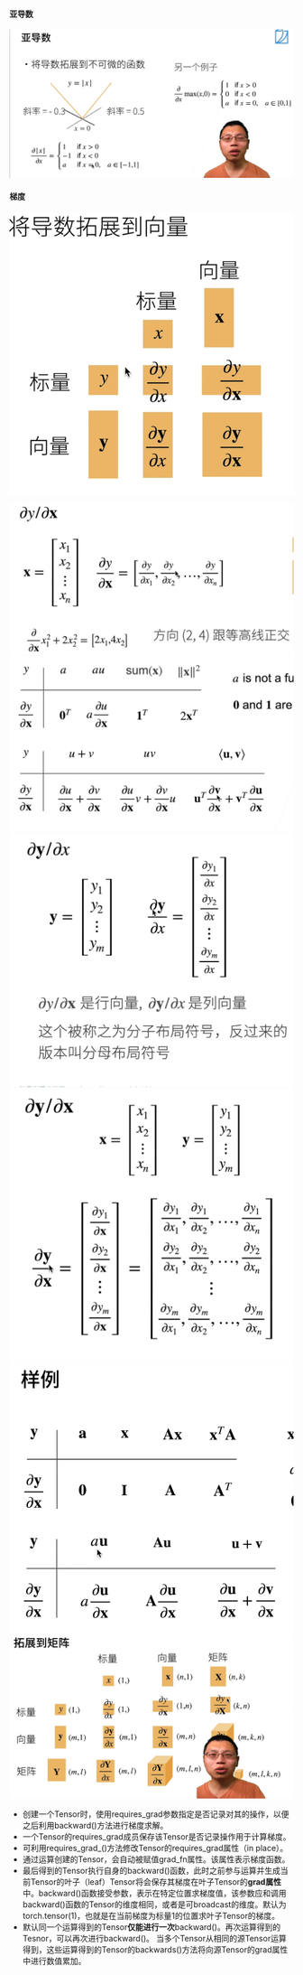#### 亚导数
![image-20220302133341411](李沐深度学习.assets/image-20220302133341411.png)

#### 梯度
![image-20220302133507809](李沐深度学习.assets/image-20220302133507809.png)

![image-20220302133552252](李沐深度学习.assets/image-20220302133552252.png)
![image-20220302133800923](李沐深度学习.assets/image-20220302133800923.png)
![image-20220302133832710](李沐深度学习.assets/image-20220302133832710.png)
![image-20220302133854420](李沐深度学习.assets/image-20220302133854420.png)
![image-20220302133936972](李沐深度学习.assets/image-20220302133936972.png)
![image-20220302134036172](李沐深度学习.assets/image-20220302134036172.png)



- 创建一个Tensor时，使用requires_grad参数指定是否记录对其的操作，以便之后利用backward()方法进行梯度求解。
- 一个Tensor的requires_grad成员保存该Tensor是否记录操作用于计算梯度。
- 可利用requires_grad_()方法修改Tensor的requires_grad属性（in place）。
- 通过运算创建的Tensor，会自动被赋值grad_fn属性。该属性表示梯度函数。
- 最后得到的Tensor执行自身的backward()函数，此时之前参与运算并生成当前Tensor的叶子（leaf）Tensor将会保存其梯度在叶子Tensor的**grad属性**中。backward()函数接受参数，表示在特定位置求梯度值，该参数应和调用backward()函数的Tensor的维度相同，或者是可broadcast的维度。默认为torch.tensor(1)，也就是在当前梯度为标量1的位置求叶子Tensor的梯度。
- 默认同一个运算得到的Tensor**仅能进行一次**backward()。再次运算得到的Tesnor，可以再次进行backward()。
  当多个Tensor从相同的源Tensor运算得到，这些运算得到的Tensor的backwards()方法将向源Tensor的grad属性中进行数值累加。
  